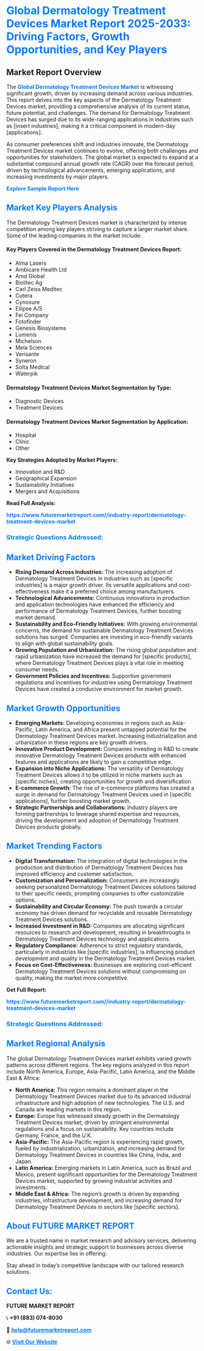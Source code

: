 <h1 style="color: #007BFF;">Global Dermatology Treatment Devices Market Report 2025-2033: Driving Factors, Growth Opportunities, and Key Players</h1>

<section id="overview">
<h2>Market Report Overview</h2>
<p>The <a href="https://www.futuremarketreport.com//industry-report/dermatology-treatment-devices-market" style="color: #007BFF; text-decoration: none;"><strong>Global Dermatology Treatment Devices Market</strong></a> is witnessing significant growth, driven by increasing demand across various industries. This report delves into the key aspects of the Dermatology Treatment Devices market, providing a comprehensive analysis of its current status, future potential, and challenges. The demand for Dermatology Treatment Devices has surged due to its wide-ranging applications in industries such as [insert industries], making it a critical component in modern-day [applications].</p>
<p>As consumer preferences shift and industries innovate, the Dermatology Treatment Devices market continues to evolve, offering both challenges and opportunities for stakeholders. The global market is expected to expand at a substantial compound annual growth rate (CAGR) over the forecast period, driven by technological advancements, emerging applications, and increasing investments by major players.</p>
</section>

<section id="overview">
<p><a href="https://www.futuremarketreport.com//request-sample/reportId=58269" style="color: #007BFF; text-decoration: none;"><strong>Explore Sample Report Here</strong></a></p>
</section>

<section id="key-players">
<h2 style="color: #007BFF;">Market Key Players Analysis</h2>
<p>The Dermatology Treatment Devices market is characterized by intense competition among key players striving to capture a larger market share. Some of the leading companies in the market include:</p>
<h4>Key Players Covered in the Dermatology Treatment Devices Report:</h4>
<ul><li>Alma Lasers</li><li>Ambicare Health Ltd</li><li>Amd Global</li><li>Biolitec Ag</li><li>Carl Zeiss Meditec</li><li>Cutera</li><li>Cynosure</li><li>Ellipse A/S</li><li>Fei Company</li><li>Fotofinder</li><li>Genesis Biosystems</li><li>Lumenis</li><li>Michelson</li><li>Mela Sciences</li><li>Verisante</li><li>Syneron</li><li>Solta Medical</li><li>Waterpik</li></ul>
<h4>Dermatology Treatment Devices Market Segmentation by Type:</h4>
<ul><li>Diagnostic Devices</li><li>Treatment Devices</li></ul>

<h4>Dermatology Treatment Devices Market Segmentation by Application:</h4>
<ul><li>Hospital</li><li>Clinic</li><li>Other</li></ul>
<p><strong>Key Strategies Adopted by Market Players:</strong></p>
<ul>
<li>Innovation and R&D</li>
<li>Geographical Expansion</li>
<li>Sustainability Initiatives</li>
<li>Mergers and Acquisitions</li>
</ul>
</section>

<section>
<p><strong>Read Full Analysis: </strong></p><a href="https://www.futuremarketreport.com//industry-report/dermatology-treatment-devices-market" style="color: #007BFF; text-decoration: none;"><strong>https://www.futuremarketreport.com//industry-report/dermatology-treatment-devices-market</strong></a>
<h3 style="color: #007BFF;">Strategic Questions Addressed:</h3>
</section>

<section id="driving-factors">
<h2 style="color: #007BFF;">Market Driving Factors</h2>
<ul>
<li><strong>Rising Demand Across Industries:</strong> The increasing adoption of Dermatology Treatment Devices in industries such as [specific industries] is a major growth driver. Its versatile applications and cost-effectiveness make it a preferred choice among manufacturers.</li>
<li><strong>Technological Advancements:</strong> Continuous innovations in production and application technologies have enhanced the efficiency and performance of Dermatology Treatment Devices, further boosting market demand.</li>
<li><strong>Sustainability and Eco-Friendly Initiatives:</strong> With growing environmental concerns, the demand for sustainable Dermatology Treatment Devices solutions has surged. Companies are investing in eco-friendly variants to align with global sustainability goals.</li>
<li><strong>Growing Population and Urbanization:</strong> The rising global population and rapid urbanization have increased the demand for [specific products], where Dermatology Treatment Devices plays a vital role in meeting consumer needs.</li>
<li><strong>Government Policies and Incentives:</strong> Supportive government regulations and incentives for industries using Dermatology Treatment Devices have created a conducive environment for market growth.</li>
</ul>
</section>

<section id="growth-opportunities">
<h2 style="color: #007BFF;">Market Growth Opportunities</h2>
<ul>
<li><strong>Emerging Markets:</strong> Developing economies in regions such as Asia-Pacific, Latin America, and Africa present untapped potential for the Dermatology Treatment Devices market. Increasing industrialization and urbanization in these regions are key growth drivers.</li>
<li><strong>Innovative Product Development:</strong> Companies investing in R&D to create innovative Dermatology Treatment Devices products with enhanced features and applications are likely to gain a competitive edge.</li>
<li><strong>Expansion into Niche Applications:</strong> The versatility of Dermatology Treatment Devices allows it to be utilized in niche markets such as [specific niches], creating opportunities for growth and diversification.</li>
<li><strong>E-commerce Growth:</strong> The rise of e-commerce platforms has created a surge in demand for Dermatology Treatment Devices used in [specific applications], further boosting market growth.</li>
<li><strong>Strategic Partnerships and Collaborations:</strong> Industry players are forming partnerships to leverage shared expertise and resources, driving the development and adoption of Dermatology Treatment Devices products globally.</li>
</ul>
</section>

<section id="trending-factors">
<h2 style="color: #007BFF;">Market Trending Factors</h2>
<ul>
<li><strong>Digital Transformation:</strong> The integration of digital technologies in the production and distribution of Dermatology Treatment Devices has improved efficiency and customer satisfaction.</li>
<li><strong>Customization and Personalization:</strong> Consumers are increasingly seeking personalized Dermatology Treatment Devices solutions tailored to their specific needs, prompting companies to offer customizable options.</li>
<li><strong>Sustainability and Circular Economy:</strong> The push towards a circular economy has driven demand for recyclable and reusable Dermatology Treatment Devices solutions.</li>
<li><strong>Increased Investment in R&D:</strong> Companies are allocating significant resources to research and development, resulting in breakthroughs in Dermatology Treatment Devices technology and applications.</li>
<li><strong>Regulatory Compliance:</strong> Adherence to strict regulatory standards, particularly in industries like [specific industries], is influencing product development and quality in the Dermatology Treatment Devices market.</li>
<li><strong>Focus on Cost-Effectiveness:</strong> Businesses are exploring cost-efficient Dermatology Treatment Devices solutions without compromising on quality, making the market more competitive.</li>
</ul>
</section>

<section>
<p><strong>Get Full Report: </strong></p><a href="https://www.futuremarketreport.com//industry-report/dermatology-treatment-devices-market" style="color: #007BFF; text-decoration: none;"><strong>https://www.futuremarketreport.com//industry-report/dermatology-treatment-devices-market</strong></a>
<h3 style="color: #007BFF;">Strategic Questions Addressed:</h3>
</section>


<section id="regional-analysis">
<h2 style="color: #007BFF;">Market Regional Analysis</h2>
<p>The global Dermatology Treatment Devices market exhibits varied growth patterns across different regions. The key regions analyzed in this report include North America, Europe, Asia-Pacific, Latin America, and the Middle East & Africa:</p>
<ul>
<li><strong>North America:</strong> This region remains a dominant player in the Dermatology Treatment Devices market due to its advanced industrial infrastructure and high adoption of new technologies. The U.S. and Canada are leading markets in this region.</li>
<li><strong>Europe:</strong> Europe has witnessed steady growth in the Dermatology Treatment Devices market, driven by stringent environmental regulations and a focus on sustainability. Key countries include Germany, France, and the U.K.</li>
<li><strong>Asia-Pacific:</strong> The Asia-Pacific region is experiencing rapid growth, fueled by industrialization, urbanization, and increasing demand for Dermatology Treatment Devices in countries like China, India, and Japan.</li>
<li><strong>Latin America:</strong> Emerging markets in Latin America, such as Brazil and Mexico, present significant opportunities for the Dermatology Treatment Devices market, supported by growing industrial activities and investments.</li>
<li><strong>Middle East & Africa:</strong> The region’s growth is driven by expanding industries, infrastructure development, and increasing demand for Dermatology Treatment Devices in sectors like [specific sectors].</li>
</ul>
</section>

<footer>
<h2 style="color: #007BFF;">About FUTURE MARKET REPORT</h2>
<p>We are a trusted name in market research and advisory services, delivering actionable insights and strategic support to businesses across diverse industries. Our expertise lies in offering:</p>

<p>Stay ahead in today’s competitive landscape with our tailored research solutions.</p>

<h2 style="color: #007BFF;">Contact Us:</h2>
<p><strong>FUTURE MARKET REPORT</strong></p>
<p>📞 <strong>+91 (883) 074-8030</strong></p>
<p>📧 <strong><a href="mailto:help@futuremarketreport.com" style="color: #007BFF;">help@futuremarketreport.com</a></strong></p>
<p>🌐 <strong><a href="https://www.futuremarketreport.com/" style="color: #007BFF;">Visit Our Website</a></strong></p>
</footer>